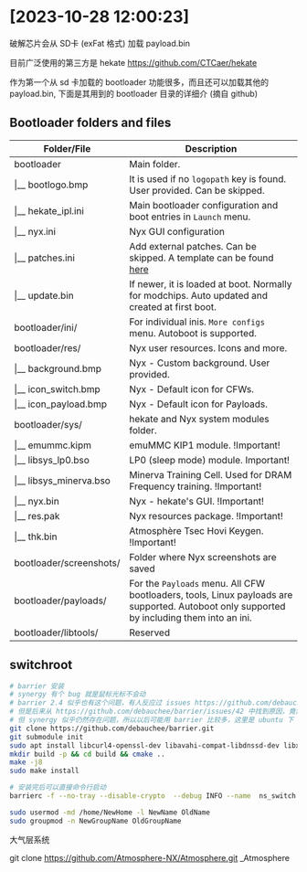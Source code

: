 

# [2023-10-28 12:00:23]

破解芯片会从 SD卡 (exFat 格式) 加载 payload.bin 

目前广泛使用的第三方是 hekate https://github.com/CTCaer/hekate

作为第一个从 sd 卡加载的 bootloader 功能很多，而且还可以加载其他的 payload.bin, 下面是其用到的 bootloader 目录的详细介 (摘自 github) 

## Bootloader folders and files

| Folder/File              | Description                                                           |
| ------------------------ | --------------------------------------------------------------------- |
| bootloader               | Main folder.                                                          |
|  \|__ bootlogo.bmp       | It is used if no `logopath` key is found. User provided. Can be skipped. |
|  \|__ hekate_ipl.ini     | Main bootloader configuration and boot entries in `Launch` menu.      |
|  \|__ nyx.ini            | Nyx GUI configuration                                                 |
|  \|__ patches.ini        | Add external patches. Can be skipped. A template can be found [here](./res/patches_template.ini) |
|  \|__ update.bin         | If newer, it is loaded at boot. Normally for modchips. Auto updated and created at first boot. |
| bootloader/ini/          | For individual inis. `More configs` menu. Autoboot is supported.   |
| bootloader/res/          | Nyx user resources. Icons and more.                                   |
|  \|__ background.bmp     | Nyx - Custom background. User provided.                               |
|  \|__ icon_switch.bmp    | Nyx - Default icon for CFWs.                                          |
|  \|__ icon_payload.bmp   | Nyx - Default icon for Payloads.                                      |
| bootloader/sys/          | hekate and Nyx system modules folder.                                 |
|  \|__ emummc.kipm        | emuMMC KIP1 module. !Important!                                       |
|  \|__ libsys_lp0.bso     | LP0 (sleep mode) module. Important!                                   |
|  \|__ libsys_minerva.bso | Minerva Training Cell. Used for DRAM Frequency training. !Important!  |
|  \|__ nyx.bin            | Nyx - hekate's GUI. !Important!                                       |
|  \|__ res.pak            | Nyx resources package. !Important!                                    |
|  \|__ thk.bin            | Atmosphère Tsec Hovi Keygen. !Important!                              |
| bootloader/screenshots/  | Folder where Nyx screenshots are saved                                |
| bootloader/payloads/     | For the `Payloads` menu. All CFW bootloaders, tools, Linux payloads are supported. Autoboot only supported by including them into an ini. |
| bootloader/libtools/     | Reserved                                                              |


## switchroot

```sh
# barrier 安装
# synergy 有个 bug 就是鼠标光标不会动
# barrier 2.4 似乎也有这个问题，有人反应过 issues https://github.com/debauchee/barrier/issues/589 
# 但是后来从 https://github.com/debauchee/barrier/issues/42 中找到原因，竟然是屏幕缩放问题，在 Windows 中设置 100% 缩放就好了
# 但 synergy 似乎仍然存在问题，所以以后可能用 barrier 比较多，这里是 ubuntu 下 barrier 源码安装的一些必须步骤
git clone https://github.com/debauchee/barrier.git
git submodule init
sudo apt install libcurl4-openssl-dev libavahi-compat-libdnssd-dev libxtst-dev qt5-default libssl-dev
mkdir build -p && cd build && cmake ..
make -j8 
sudo make install

# 安装完后可以直接命令行启动
barrierc -f --no-tray --disable-crypto  --debug INFO --name  ns_switch 192.168.55.100:24800

sudo usermod -md /home/NewHome -l NewName OldName 
sudo groupmod -n NewGroupName OldGroupName 
```

大气层系统

git clone https://github.com/Atmosphere-NX/Atmosphere.git _Atmosphere
